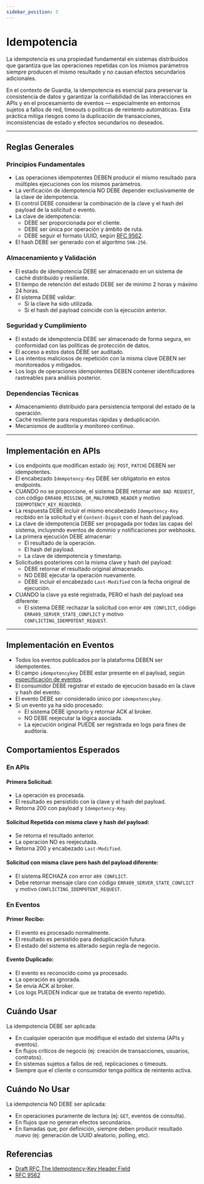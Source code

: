 ```yaml
---
sidebar_position: 3
---
```


# Idempotencia

La idempotencia es una propiedad fundamental en sistemas distribuidos que garantiza que las operaciones repetidas con los mismos parámetros siempre producen el mismo resultado y no causan efectos secundarios adicionales.

En el contexto de Guardia, la idempotencia es esencial para preservar la consistencia de datos y garantizar la confiabilidad de las interacciones en APIs y en el procesamiento de eventos — especialmente en entornos sujetos a fallos de red, timeouts o políticas de reintento automáticas. Esta práctica mitiga riesgos como la duplicación de transacciones, inconsistencias de estado y efectos secundarios no deseados.

---

## Reglas Generales

### Principios Fundamentales

- Las operaciones idempotentes DEBEN producir el mismo resultado para múltiples ejecuciones con los mismos parámetros.
- La verificación de idempotencia NO DEBE depender exclusivamente de la clave de idempotencia.
- El control DEBE considerar la combinación de la clave y el hash del payload de la solicitud o evento.
- La clave de idempotencia:
  - DEBE ser proporcionada por el cliente.
  - DEBE ser única por operación y ámbito de ruta.
  - DEBE seguir el formato UUID, según [RFC 9562](https://datatracker.ietf.org/doc/html/rfc9562).
- El hash DEBE ser generado con el algoritmo `SHA-256`.

### Almacenamiento y Validación

- El estado de idempotencia DEBE ser almacenado en un sistema de caché distribuido y resiliente.
- El tiempo de retención del estado DEBE ser de mínimo 2 horas y máximo 24 horas.
- El sistema DEBE validar:
  - Si la clave ha sido utilizada.
  - Si el hash del payload coincide con la ejecución anterior.

### Seguridad y Cumplimiento

- El estado de idempotencia DEBE ser almacenado de forma segura, en conformidad con las políticas de protección de datos.
- El acceso a estos datos DEBE ser auditado.
- Los intentos maliciosos de repetición con la misma clave DEBEN ser monitoreados y mitigados.
- Los logs de operaciones idempotentes DEBEN contener identificadores rastreables para análisis posterior.

### Dependencias Técnicas

- Almacenamiento distribuido para persistencia temporal del estado de la operación.
- Caché resiliente para respuestas rápidas y deduplicación.
- Mecanismos de auditoría y monitoreo continuo.

---

## Implementación en APIs

- Los endpoints que modifican estado (ej: `POST`, `PATCH`) DEBEN ser idempotentes.
- El encabezado `Idempotency-Key` DEBE ser obligatorio en estos endpoints.
- CUANDO no se proporcione, el sistema DEBE retornar `400 BAD REQUEST`, con código `ERR400_MISSING_OR_MALFORMED_HEADER` y motivo `IDEMPOTENCY_KEY_REQUIRED`.
- La respuesta DEBE incluir el mismo encabezado `Idempotency-Key` recibido en la solicitud y el `Content-Digest` con el hash del payload.
- La clave de idempotencia DEBE ser propagada por todas las capas del sistema, incluyendo eventos de dominio y notificaciones por webhooks.
- La primera ejecución DEBE almacenar:
  - El resultado de la operación.
  - El hash del payload.
  - La clave de idempotencia y timestamp.
- Solicitudes posteriores con la misma clave y hash del payload:
  - DEBE retornar el resultado original almacenado.
  - NO DEBE ejecutar la operación nuevamente.
  - DEBE incluir el encabezado `Last-Modified` con la fecha original de ejecución.
- CUANDO la clave ya esté registrada, PERO el hash del payload sea diferente:
  - El sistema DEBE rechazar la solicitud con error `409 CONFLICT`, código `ERR409_SERVER_STATE_CONFLICT` y motivo `CONFLICTING_IDEMPOTENT_REQUEST`.

---

## Implementación en Eventos

- Todos los eventos publicados por la plataforma DEBEN ser idempotentes.
- El campo `idempotencykey` DEBE estar presente en el payload, según [especificación de eventos](../specifications/cloud-events.md).
- El consumidor DEBE registrar el estado de ejecución basado en la clave y hash del evento.
- El evento DEBE ser considerado único por `idempotencykey`.
- Si un evento ya ha sido procesado:
  - El sistema DEBE ignorarlo y retornar ACK al broker.
  - NO DEBE reejecutar la lógica asociada.
  - La ejecución original PUEDE ser registrada en logs para fines de auditoría.

## Comportamientos Esperados

### En APIs

#### Primera Solicitud:
- La operación es procesada.
- El resultado es persistido con la clave y el hash del payload.
- Retorna 200 con payload y `Idempotency-Key`.

#### Solicitud Repetida con misma clave y hash del payload:
- Se retorna el resultado anterior.
- La operación NO es reejecutada.
- Retorna 200 y encabezado `Last-Modified`.

#### Solicitud con misma clave pero hash del payload diferente:
- El sistema RECHAZA con error `409 CONFLICT`.
- Debe retornar mensaje claro con código `ERR409_SERVER_STATE_CONFLICT` y motivo `CONFLICTING_IDEMPOTENT_REQUEST`.

### En Eventos

#### Primer Recibo:
- El evento es procesado normalmente.
- El resultado es persistido para deduplicación futura.
- El estado del sistema es alterado según regla de negocio.

#### Evento Duplicado:
- El evento es reconocido como ya procesado.
- La operación es ignorada.
- Se envía ACK al broker.
- Los logs PUEDEN indicar que se trataba de evento repetido.

## Cuándo Usar

La idempotencia DEBE ser aplicada:

- En cualquier operación que modifique el estado del sistema (APIs y eventos).
- En flujos críticos de negocio (ej: creación de transacciones, usuarios, contratos).
- En sistemas sujetos a fallos de red, replicaciones o timeouts.
- Siempre que el cliente o consumidor tenga política de reintento activa.

## Cuándo No Usar

La idempotencia NO DEBE ser aplicada:

- En operaciones puramente de lectura (ej: `GET`, eventos de consulta).
- En flujos que no generan efectos secundarios.
- En llamadas que, por definición, siempre deben producir resultado nuevo (ej: generación de UUID aleatorio, polling, etc).

## Referencias

- [Draft RFC The Idempotency-Key Header Field](https://www.ietf.org/archive/id/draft-ietf-httpapi-idempotency-key-header-01.html)
- [RFC 9562](https://datatracker.ietf.org/doc/html/rfc9562)
